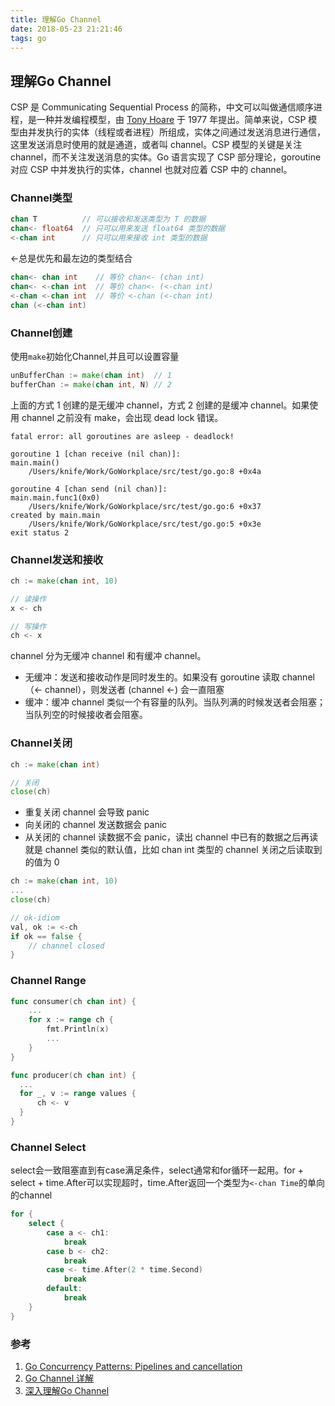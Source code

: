```yaml
---
title: 理解Go Channel
date: 2018-05-23 21:21:46
tags: go
---
```



## 理解Go Channel

CSP 是 Communicating Sequential Process 的简称，中文可以叫做通信顺序进程，是一种并发编程模型，由 [Tony Hoare](https://en.wikipedia.org/wiki/Tony_Hoare) 于 1977 年提出。简单来说，CSP 模型由并发执行的实体（线程或者进程）所组成，实体之间通过发送消息进行通信，这里发送消息时使用的就是通道，或者叫 channel。CSP 模型的关键是关注 channel，而不关注发送消息的实体。Go 语言实现了 CSP 部分理论，goroutine 对应 CSP 中并发执行的实体，channel 也就对应着 CSP 中的 channel。

### Channel类型

```go
chan T          // 可以接收和发送类型为 T 的数据
chan<- float64  // 只可以用来发送 float64 类型的数据
<-chan int      // 只可以用来接收 int 类型的数据
```

<-总是优先和最左边的类型结合

```go
chan<- chan int    // 等价 chan<- (chan int)
chan<- <-chan int  // 等价 chan<- (<-chan int)
<-chan <-chan int  // 等价 <-chan (<-chan int)
chan (<-chan int)
```



### Channel创建

使用`make`初始化Channel,并且可以设置容量

```go
unBufferChan := make(chan int)  // 1
bufferChan := make(chan int, N) // 2
```

上面的方式 1 创建的是无缓冲 channel，方式 2 创建的是缓冲 channel。如果使用 channel 之前没有 make，会出现 dead lock 错误。

```
fatal error: all goroutines are asleep - deadlock!

goroutine 1 [chan receive (nil chan)]:
main.main()
	/Users/knife/Work/GoWorkplace/src/test/go.go:8 +0x4a

goroutine 4 [chan send (nil chan)]:
main.main.func1(0x0)
	/Users/knife/Work/GoWorkplace/src/test/go.go:6 +0x37
created by main.main
	/Users/knife/Work/GoWorkplace/src/test/go.go:5 +0x3e
exit status 2
```



### Channel发送和接收

```go
ch := make(chan int, 10)

// 读操作
x <- ch

// 写操作
ch <- x
```

channel 分为无缓冲 channel 和有缓冲 channel。

- 无缓冲：发送和接收动作是同时发生的。如果没有 goroutine 读取 channel （<- channel），则发送者 (channel <-) 会一直阻塞
- 缓冲：缓冲 channel 类似一个有容量的队列。当队列满的时候发送者会阻塞；当队列空的时候接收者会阻塞。



### Channel关闭

```go
ch := make(chan int)

// 关闭
close(ch)
```

- 重复关闭 channel 会导致 panic
- 向关闭的 channel 发送数据会 panic
- 从关闭的 channel 读数据不会 panic，读出 channel 中已有的数据之后再读就是 channel 类似的默认值，比如 chan int 类型的 channel 关闭之后读取到的值为 0

```go
ch := make(chan int, 10)
...
close(ch)

// ok-idiom 
val, ok := <-ch
if ok == false {
    // channel closed
}
```



### Channel Range

```go
func consumer(ch chan int) {
    ...
    for x := range ch {
        fmt.Println(x)
        ...
    }
}

func producer(ch chan int) {
  ...
  for _, v := range values {
      ch <- v
  }  
}
```



### Channel Select

select会一致阻塞直到有case满足条件，select通常和for循环一起用。for + select + time.After可以实现超时，time.After返回一个类型为`<-chan Time`的单向的channel

```go
for {
    select {
        case a <- ch1:
        	break
    	case b <- ch2:
        	break
        case <- time.After(2 * time.Second)
        	break
        default:
        	break
    }
}
```



### 参考
1. [Go Concurrency Patterns: Pipelines and cancellation](https://blog.golang.org/pipelines)
1. [Go Channel 详解](https://colobu.com/2016/04/14/Golang-Channels/)
2. [深入理解Go Channel](http://legendtkl.com/2017/07/30/understanding-golang-channel/)